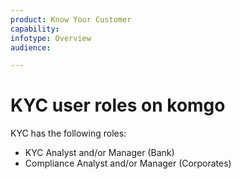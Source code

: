 ```yaml
---
product: Know Your Customer
capability: 
infotype: Overview
audience:

---
```


# KYC user roles on komgo

KYC has the following roles:

* KYC Analyst and/or Manager (Bank)
* Compliance Analyst and/or Manager (Corporates)